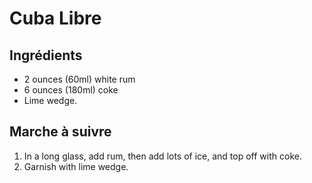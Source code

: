 # Cuba Libre

## Ingrédients

* 2 ounces (60ml) white rum
* 6 ounces (180ml) coke
* Lime wedge.

## Marche à suivre

1. In a long glass, add rum, then add lots of ice, and top off with coke.
2. Garnish with lime wedge.
